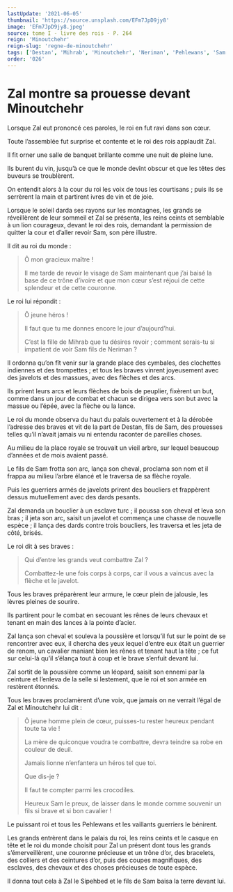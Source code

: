 ```yaml
---
lastUpdate: '2021-06-05'
thumbnail: 'https://source.unsplash.com/EFm7JpD9jy8'
image: 'EFm7JpD9jy8.jpeg'
source: tome I - livre des rois - P. 264
reign: 'Minoutchehr'
reign-slug: 'regne-de-minoutchehr'
tags: ['Destan', 'Mihrab', 'Minoutchehr', 'Neriman', 'Pehlewans', 'Sam', 'Sipehbed', 'Zal']
order: '026'
---
```


# Zal montre sa prouesse devant Minoutchehr

Lorsque Zal eut prononcé ces paroles, le roi en fut ravi dans son cœur.

Toute l’assemblée fut surprise et contente et le roi des rois applaudit Zal.

Il fit orner une salle de banquet brillante comme une nuit de pleine lune.

Ils burent du vin, jusqu’à ce que le monde devînt obscur et que les têtes des buveurs se troublèrent.

On entendit alors à la cour du roi les voix de tous les courtisans ; puis ils se serrèrent la main et partirent ivres de vin et de joie.

Lorsque le soleil darda ses rayons sur les montagnes, les grands se réveillèrent de leur sommeil et Zal se présenta, les reins ceints et semblable à un lion courageux, devant le roi des rois, demandant la permission de quitter la cour et d’aller revoir Sam, son père illustre.

Il dit au roi du monde :

> Ô mon gracieux maître !
>
> Il me tarde de revoir le visage de Sam maintenant que j’ai baisé la base de ce trône d’ivoire et que mon cœur s’est réjoui de cette splendeur et de cette couronne.

Le roi lui répondit :

> Ô jeune héros !
>
> Il faut que tu me donnes encore le jour d’aujourd’hui.
>
> C’est la fille de Mihrab que tu désires revoir ; comment serais-tu si impatient de voir Sam fils de Neriman ?

Il ordonna qu’on fît venir sur la grande place des cymbales, des clochettes indiennes et des trompettes ; et tous les braves vinrent joyeusement avec des javelots et des massues, avec des flèches et des arcs.

Ils prirent leurs arcs et leurs flèches de bois de peuplier, fixèrent un but, comme dans un jour de combat et chacun se dirigea vers son but avec la massue ou l’épée, avec la flèche ou la lance.

Le roi du monde observa du haut du palais ouvertement et à la dérobée l’adresse des braves et vit de la part de Destan, fils de Sam, des prouesses telles qu’il n’avait jamais vu ni entendu raconter de pareilles choses.

Au milieu de la place royale se trouvait un vieil arbre, sur lequel beaucoup d’années et de mois avaient passé.

Le fils de Sam frotta son arc, lança son cheval, proclama son nom et il frappa au milieu l’arbre élancé et le traversa de sa flèche royale.

Puis les guerriers armés de javelots prirent des boucliers et frappèrent dessus mutuellement avec des dards pesants.

Zal demanda un bouclier à un esclave turc ; il poussa son cheval et leva son bras ; il jeta son arc, saisit un javelot et commença une chasse de nouvelle espèce ; il lança des dards contre trois boucliers, les traversa et les jeta de côté, brisés.

Le roi dit à ses braves :

> Qui d’entre les grands veut combattre Zal ?
>
> Combattez-le une fois corps à corps, car il vous a vaincus avec la flèche et le javelot.

Tous les braves préparèrent leur armure, le cœur plein de jalousie, les lèvres pleines de sourire.

Ils partirent pour le combat en secouant les rênes de leurs chevaux et tenant en main des lances à la pointe d’acier.

Zal lança son cheval et souleva la poussière et lorsqu’il fut sur le point de se rencontrer avec eux, il chercha des yeux lequel d’entre eux était un guerrier de renom, un cavalier maniant bien les rênes et tenant haut la tête ; ce fut sur celui-là qu’il s’élança tout à coup et le brave s’enfuit devant lui.

Zal sortit de la poussière comme un léopard, saisit son ennemi par la ceinture et l’enleva de la selle si lestement, que le roi et son armée en restèrent étonnés.

Tous les braves proclamèrent d’une voix, que jamais on ne verrait l’égal de Zal et Minoutchehr lui dit :

> Ô jeune homme plein de cœur, puisses-tu rester heureux pendant toute ta vie !
>
> La mère de quiconque voudra te combattre, devra teindre sa robe en couleur de deuil.
>
> Jamais lionne n’enfantera un héros tel que toi.
>
> Que dis-je ?
>
> Il faut te compter parmi les crocodiles.
>
> Heureux Sam le preux, de laisser dans le monde comme souvenir un fils si brave et si bon cavalier !

Le puissant roi et tous les Pehlewans et les vaillants guerriers le bénirent.

Les grands entrèrent dans le palais du roi, les reins ceints et le casque en tête et le roi du monde choisit pour Zal un présent dont tous les grands s’émerveillèrent, une couronne précieuse et un trône d’or, des bracelets, des colliers et des ceintures d’or, puis des coupes magnifiques, des esclaves, des chevaux et des choses précieuses de toute espèce.

Il donna tout cela à Zal le Sipehbed et le fils de Sam baisa la terre devant lui.
